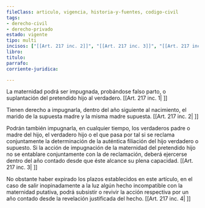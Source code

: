 ```yaml
---
fileClass: articulo, vigencia, historia-y-fuentes, codigo-civil
tags:
- derecho-civil
- derecho-privado
estado: vigente
tipo: multi
incisos: ["[[Art. 217 inc. 2]]", "[[Art. 217 inc. 3]]", "[[Art. 217 inc. 4]]", "[[Art. 217 inc. 1]]"]
libro:
titulo:
parrafo:
corriente-juridica:

---
```

La maternidad podrá ser impugnada, probándose falso parto, o suplantación del pretendido hijo al verdadero. [[Art. 217 inc. 1| ]]

Tienen derecho a impugnarla, dentro del año siguiente al nacimiento, el marido de la supuesta madre y la misma madre supuesta. [[Art. 217 inc. 2| ]]

Podrán también impugnarla, en cualquier tiempo, los verdaderos padre o madre del hijo, el verdadero hijo o el que pasa por tal si se reclama conjuntamente la determinación de la auténtica filiación del hijo verdadero o supuesto. Si la acción de impugnación de la maternidad del pretendido hijo no se entablare conjuntamente con la de reclamación, deberá ejercerse dentro del año contado desde que éste alcance su plena capacidad. [[Art. 217 inc. 3| ]]

No obstante haber expirado los plazos establecidos en este artículo, en el caso de salir inopinadamente a la luz algún hecho incompatible con la maternidad putativa, podrá subsistir o revivir la acción respectiva por un año contado desde la revelación justificada del hecho. [[Art. 217 inc. 4| ]]